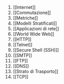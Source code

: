 1. [[Internet]]
2. [[Commutazione]]
3. [[Metriche]]
4. [[Modelli Stratificati]]
5. [[Applicazioni di rete]]
6. [[World Wide Web]]
7. [[HTTP]]
8. [[Telnet]]
9. [[Secure Shell (SSH)]]
10. [[SMTP]]
11. [[FTP]]
12. [[DNS]]
13. [[Strato di Trasporto]]
14. [[TCP]]
